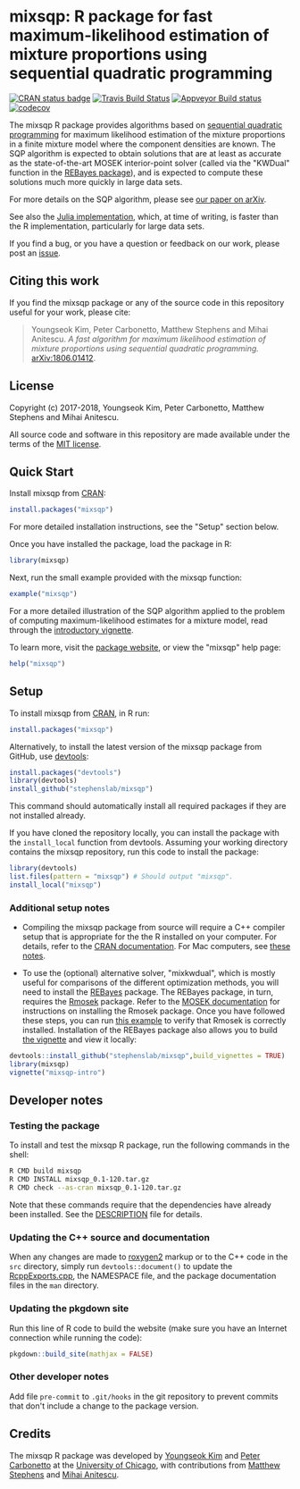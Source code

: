 # mixsqp: R package for fast maximum-likelihood estimation of mixture proportions using sequential quadratic programming

[![CRAN status badge](https://www.r-pkg.org/badges/version/mixsqp)](https://cran.r-project.org/package=mixsqp)
[![Travis Build Status](https://travis-ci.org/stephenslab/mixsqp.svg?branch=master)](https://travis-ci.org/stephenslab/mixsqp)
[![Appveyor Build status](https://ci.appveyor.com/api/projects/status/i8744qet66w5uhe2?svg=true)](https://ci.appveyor.com/project/pcarbo/mixsqp)
[![codecov](https://codecov.io/gh/stephenslab/mixsqp/branch/master/graph/badge.svg)](https://codecov.io/gh/stephenslab/mixsqp)

The mixsqp R package provides algorithms based on [sequential 
quadratic programming][sqp] for maximum likelihood estimation of the
mixture proportions in a finite mixture model where the component
densities are known. The SQP algorithm is expected to obtain solutions
that are at least as accurate as the state-of-the-art MOSEK
interior-point solver (called via the "KWDual" function in the
[REBayes package][rebayes]), and is expected to compute these
solutions much more quickly in large data sets.

For more details on the SQP algorithm, please see [our paper on 
arXiv][arxiv-paper].

See also the [Julia implementation][mixsqp-julia], which, at time of
writing, is faster than the R implementation, particularly for large
data sets.

If you find a bug, or you have a question or feedback on our work,
please post an [issue][issues].

## Citing this work

If you find the mixsqp package or any of the source code in this
repository useful for your work, please cite:

> Youngseok Kim, Peter Carbonetto, Matthew Stephens and Mihai
> Anitescu. *A fast algorithm for maximum likelihood estimation of
> mixture proportions using sequential quadratic programming.*
> [arXiv:1806.01412][arxiv-paper].

## License

Copyright (c) 2017-2018, Youngseok Kim, Peter Carbonetto, Matthew
Stephens and Mihai Anitescu.

All source code and software in this repository are made available
under the terms of the [MIT license][mit-license].

## Quick Start

Install mixsqp from [CRAN](http://www.r-pkg.org/pkg/varbvs):

```R
install.packages("mixsqp")
```

For more detailed installation instructions, see the "Setup" section
below.

Once you have installed the package, load the package in R:

```R
library(mixsqp)
```

Next, run the small example provided with the mixsqp function:

```R
example("mixsqp")
```

For a more detailed illustration of the SQP algorithm applied to the
problem of computing maximum-likelihood estimates for a mixture model,
read through the [introductory vignette][mixsqp-vignette].

To learn more, visit the [package website][mixsqp-website], or view
the "mixsqp" help page:

```R
help("mixsqp")
```

## Setup

To install mixsqp from [CRAN](http://www.r-pkg.org/pkg/varbvs), in R
run:

```R
install.packages("mixsqp")
```

Alternatively, to install the latest version of the mixsqp package
from GitHub, use [devtools][devtools]:

```R
install.packages("devtools")
library(devtools)
install_github("stephenslab/mixsqp")
```

This command should automatically install all required packages if
they are not installed already.

If you have cloned the repository locally, you can install the package
with the `install_local` function from devtools. Assuming your working
directory contains the mixsqp repository, run this code to install the
package:

```R
library(devtools)
list.files(pattern = "mixsqp") # Should output "mixsqp".
install_local("mixsqp")
```

### Additional setup notes

+ Compiling the mixsqp package from source will require a C++ compiler
setup that is appropriate for the the R installed on your
computer. For details, refer to the [CRAN documentation][cran]. For
Mac computers, see [these notes][compiling-macos].

+ To use the (optional) alternative solver, "mixkwdual", which is
mostly useful for comparisons of the different optimization methods,
you will need to install the [REBayes][rebayes] package. The REBayes
package, in turn, requires the [Rmosek][mosek] package. Refer to the
[MOSEK documentation][mosek-docs] for instructions on installing the
Rmosek package. Once you have followed these steps, you can run
[this example](inst/code/test.rmosek.R) to verify that Rmosek is
correctly installed. Installation of the REBayes package also allows
you to build [the vignette][mixsqp-vignette] and view it locally:

```R
devtools::install_github("stephenslab/mixsqp",build_vignettes = TRUE)
library(mixsqp)
vignette("mixsqp-intro")
```

## Developer notes

### Testing the package

To install and test the mixsqp R package, run the following commands
in the shell:

```bash
R CMD build mixsqp
R CMD INSTALL mixsqp_0.1-120.tar.gz
R CMD check --as-cran mixsqp_0.1-120.tar.gz
```

Note that these commands require that the dependencies have already
been installed. See the [DESCRIPTION](DESCRIPTION) file for details.

### Updating the C++ source and documentation

When any changes are made to [roxygen2][roxygen2] markup or to the C++
code in the `src` directory, simply run `devtools::document()` to 
update the [RcppExports.cpp](src/RcppExports.cpp), the NAMESPACE file,
and the package documentation files in the `man` directory.

### Updating the pkgdown site

Run this line of R code to build the website (make sure you have an
Internet connection while running the code):

```R
pkgdown::build_site(mathjax = FALSE)
```

### Other developer notes

Add file `pre-commit` to `.git/hooks` in the git repository to
prevent commits that don't include a change to the package version.

## Credits

The mixsqp R package was developed by [Youngseok Kim][youngseok] and
[Peter Carbonetto][peter] at the [University of Chicago][uchicago],
with contributions from [Matthew Stephens][matthew] and
[Mihai Anitescu][mihai].

[mixsqp-website]: https://stephenslab.github.io/mixsqp
[mixsqp-vignette]: https://stephenslab.github.io/mixsqp/articles/mixsqp-intro.html
[sqp]: https://neos-guide.org/content/sequential-quadratic-programming
[arxiv-paper]: https://arxiv.org/abs/1806.01412
[mixsqp-julia]: https://github.com/stephenslab/mixsqp-paper
[issues]: https://github.com/stephenslab/mixsqp/issues
[rebayes]: https://cran.r-project.org/package=REBayes
[mosek]: https://www.mosek.com
[mosek-docs]: https://www.mosek.com/documentation
[uchicago]: https://www.uchicago.edu
[youngseok]: https://github.com/youngseok-kim
[peter]: https://pcarbo.github.io
[matthew]: http://stephenslab.uchicago.edu
[mihai]: http://www.mcs.anl.gov/~anitescu
[mit-license]: https://opensource.org/licenses/mit-license.html
[devtools]: https://github.com/r-lib/devtools
[roxygen2]: https://cran.r-project.org/package=roxygen2
[cran]: https://cran.r-project.org
[compiling-macos]: https://pcarbo.github.io/pcarbo/r-macos.html
